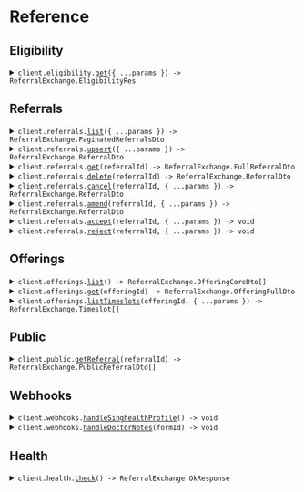 # Reference

## Eligibility

<details><summary><code>client.eligibility.<a href="/src/api/resources/eligibility/client/Client.ts">get</a>({ ...params }) -> ReferralExchange.EligibilityRes</code></summary>
<dl>
<dd>

#### 🔌 Usage

<dl>
<dd>

<dl>
<dd>

```typescript
await client.eligibility.get({
    uin: "uin",
    offeringId: "offeringId",
});
```

</dd>
</dl>
</dd>
</dl>

#### ⚙️ Parameters

<dl>
<dd>

<dl>
<dd>

**request:** `ReferralExchange.EligibilityGetRequest`

</dd>
</dl>

<dl>
<dd>

**requestOptions:** `Eligibility.RequestOptions`

</dd>
</dl>
</dd>
</dl>

</dd>
</dl>
</details>

## Referrals

<details><summary><code>client.referrals.<a href="/src/api/resources/referrals/client/Client.ts">list</a>({ ...params }) -> ReferralExchange.PaginatedReferralsDto</code></summary>
<dl>
<dd>

#### 🔌 Usage

<dl>
<dd>

<dl>
<dd>

```typescript
await client.referrals.list({
    hciCode: "hciCode",
});
```

</dd>
</dl>
</dd>
</dl>

#### ⚙️ Parameters

<dl>
<dd>

<dl>
<dd>

**request:** `ReferralExchange.ReferralsListRequest`

</dd>
</dl>

<dl>
<dd>

**requestOptions:** `Referrals.RequestOptions`

</dd>
</dl>
</dd>
</dl>

</dd>
</dl>
</details>

<details><summary><code>client.referrals.<a href="/src/api/resources/referrals/client/Client.ts">upsert</a>({ ...params }) -> ReferralExchange.ReferralDto</code></summary>
<dl>
<dd>

#### 🔌 Usage

<dl>
<dd>

<dl>
<dd>

```typescript
await client.referrals.upsert({
    patient: {
        uin: "uin",
        name: "name",
        phoneNumber: "91234567",
        dob: "1990-01-01",
        gender: "Male",
    },
    offeringId: "offeringId",
    senderHciCode: "senderHciCode",
    senderInstitutionName: "senderInstitutionName",
    doctorMcr: "doctorMcr",
    doctorName: "doctorName",
    doctorEmail: "doctorEmail",
    doctorContactNumber: "doctorContactNumber",
    isSubsidised: {
        key: "value",
    },
    isUrgent: {
        key: "value",
    },
    isDraft: {
        key: "value",
    },
    formResponses: [{}],
});
```

</dd>
</dl>
</dd>
</dl>

#### ⚙️ Parameters

<dl>
<dd>

<dl>
<dd>

**request:** `ReferralExchange.CreateReferralReq`

</dd>
</dl>

<dl>
<dd>

**requestOptions:** `Referrals.RequestOptions`

</dd>
</dl>
</dd>
</dl>

</dd>
</dl>
</details>

<details><summary><code>client.referrals.<a href="/src/api/resources/referrals/client/Client.ts">get</a>(referralId) -> ReferralExchange.FullReferralDto</code></summary>
<dl>
<dd>

#### 🔌 Usage

<dl>
<dd>

<dl>
<dd>

```typescript
await client.referrals.get("referralId");
```

</dd>
</dl>
</dd>
</dl>

#### ⚙️ Parameters

<dl>
<dd>

<dl>
<dd>

**referralId:** `string`

</dd>
</dl>

<dl>
<dd>

**requestOptions:** `Referrals.RequestOptions`

</dd>
</dl>
</dd>
</dl>

</dd>
</dl>
</details>

<details><summary><code>client.referrals.<a href="/src/api/resources/referrals/client/Client.ts">delete</a>(referralId) -> ReferralExchange.ReferralDto</code></summary>
<dl>
<dd>

#### 🔌 Usage

<dl>
<dd>

<dl>
<dd>

```typescript
await client.referrals.delete("referralId");
```

</dd>
</dl>
</dd>
</dl>

#### ⚙️ Parameters

<dl>
<dd>

<dl>
<dd>

**referralId:** `string`

</dd>
</dl>

<dl>
<dd>

**requestOptions:** `Referrals.RequestOptions`

</dd>
</dl>
</dd>
</dl>

</dd>
</dl>
</details>

<details><summary><code>client.referrals.<a href="/src/api/resources/referrals/client/Client.ts">cancel</a>(referralId, { ...params }) -> ReferralExchange.ReferralDto</code></summary>
<dl>
<dd>

#### 🔌 Usage

<dl>
<dd>

<dl>
<dd>

```typescript
await client.referrals.cancel("referralId");
```

</dd>
</dl>
</dd>
</dl>

#### ⚙️ Parameters

<dl>
<dd>

<dl>
<dd>

**referralId:** `string`

</dd>
</dl>

<dl>
<dd>

**request:** `ReferralExchange.CancelReferralReq`

</dd>
</dl>

<dl>
<dd>

**requestOptions:** `Referrals.RequestOptions`

</dd>
</dl>
</dd>
</dl>

</dd>
</dl>
</details>

<details><summary><code>client.referrals.<a href="/src/api/resources/referrals/client/Client.ts">amend</a>(referralId, { ...params }) -> ReferralExchange.ReferralDto</code></summary>
<dl>
<dd>

#### 🔌 Usage

<dl>
<dd>

<dl>
<dd>

```typescript
await client.referrals.amend("referralId", {
    timeslotStartAt: 1714857600000,
});
```

</dd>
</dl>
</dd>
</dl>

#### ⚙️ Parameters

<dl>
<dd>

<dl>
<dd>

**referralId:** `string`

</dd>
</dl>

<dl>
<dd>

**request:** `ReferralExchange.AmendReferralReq`

</dd>
</dl>

<dl>
<dd>

**requestOptions:** `Referrals.RequestOptions`

</dd>
</dl>
</dd>
</dl>

</dd>
</dl>
</details>

<details><summary><code>client.referrals.<a href="/src/api/resources/referrals/client/Client.ts">accept</a>(referralId, { ...params }) -> void</code></summary>
<dl>
<dd>

#### 🔌 Usage

<dl>
<dd>

<dl>
<dd>

```typescript
await client.referrals.accept("referralId", {
    appointmentTime: 1714857600000,
});
```

</dd>
</dl>
</dd>
</dl>

#### ⚙️ Parameters

<dl>
<dd>

<dl>
<dd>

**referralId:** `string`

</dd>
</dl>

<dl>
<dd>

**request:** `ReferralExchange.EaConfirmReferralBody`

</dd>
</dl>

<dl>
<dd>

**requestOptions:** `Referrals.RequestOptions`

</dd>
</dl>
</dd>
</dl>

</dd>
</dl>
</details>

<details><summary><code>client.referrals.<a href="/src/api/resources/referrals/client/Client.ts">reject</a>(referralId, { ...params }) -> void</code></summary>
<dl>
<dd>

#### 🔌 Usage

<dl>
<dd>

<dl>
<dd>

```typescript
await client.referrals.reject("referralId", {
    rejectionMessage: "rejectionMessage",
});
```

</dd>
</dl>
</dd>
</dl>

#### ⚙️ Parameters

<dl>
<dd>

<dl>
<dd>

**referralId:** `string`

</dd>
</dl>

<dl>
<dd>

**request:** `ReferralExchange.EaRejectReferralBody`

</dd>
</dl>

<dl>
<dd>

**requestOptions:** `Referrals.RequestOptions`

</dd>
</dl>
</dd>
</dl>

</dd>
</dl>
</details>

## Offerings

<details><summary><code>client.offerings.<a href="/src/api/resources/offerings/client/Client.ts">list</a>() -> ReferralExchange.OfferingCoreDto[]</code></summary>
<dl>
<dd>

#### 🔌 Usage

<dl>
<dd>

<dl>
<dd>

```typescript
await client.offerings.list();
```

</dd>
</dl>
</dd>
</dl>

#### ⚙️ Parameters

<dl>
<dd>

<dl>
<dd>

**requestOptions:** `Offerings.RequestOptions`

</dd>
</dl>
</dd>
</dl>

</dd>
</dl>
</details>

<details><summary><code>client.offerings.<a href="/src/api/resources/offerings/client/Client.ts">get</a>(offeringId) -> ReferralExchange.OfferingFullDto</code></summary>
<dl>
<dd>

#### 🔌 Usage

<dl>
<dd>

<dl>
<dd>

```typescript
await client.offerings.get("offeringId");
```

</dd>
</dl>
</dd>
</dl>

#### ⚙️ Parameters

<dl>
<dd>

<dl>
<dd>

**offeringId:** `string`

</dd>
</dl>

<dl>
<dd>

**requestOptions:** `Offerings.RequestOptions`

</dd>
</dl>
</dd>
</dl>

</dd>
</dl>
</details>

<details><summary><code>client.offerings.<a href="/src/api/resources/offerings/client/Client.ts">listTimeslots</a>(offeringId, { ...params }) -> ReferralExchange.Timeslot[]</code></summary>
<dl>
<dd>

#### 🔌 Usage

<dl>
<dd>

<dl>
<dd>

```typescript
await client.offerings.listTimeslots("offeringId", {
    from: 1.1,
});
```

</dd>
</dl>
</dd>
</dl>

#### ⚙️ Parameters

<dl>
<dd>

<dl>
<dd>

**offeringId:** `string`

</dd>
</dl>

<dl>
<dd>

**request:** `ReferralExchange.OfferingsListTimeslotsRequest`

</dd>
</dl>

<dl>
<dd>

**requestOptions:** `Offerings.RequestOptions`

</dd>
</dl>
</dd>
</dl>

</dd>
</dl>
</details>

## Public

<details><summary><code>client.public.<a href="/src/api/resources/public/client/Client.ts">getReferral</a>(referralId) -> ReferralExchange.PublicReferralDto[]</code></summary>
<dl>
<dd>

#### 🔌 Usage

<dl>
<dd>

<dl>
<dd>

```typescript
await client.public.getReferral("referralId");
```

</dd>
</dl>
</dd>
</dl>

#### ⚙️ Parameters

<dl>
<dd>

<dl>
<dd>

**referralId:** `string`

</dd>
</dl>

<dl>
<dd>

**requestOptions:** `Public.RequestOptions`

</dd>
</dl>
</dd>
</dl>

</dd>
</dl>
</details>

## Webhooks

<details><summary><code>client.webhooks.<a href="/src/api/resources/webhooks/client/Client.ts">handleSinghealthProfile</a>() -> void</code></summary>
<dl>
<dd>

#### 🔌 Usage

<dl>
<dd>

<dl>
<dd>

```typescript
await client.webhooks.handleSinghealthProfile();
```

</dd>
</dl>
</dd>
</dl>

#### ⚙️ Parameters

<dl>
<dd>

<dl>
<dd>

**requestOptions:** `Webhooks.RequestOptions`

</dd>
</dl>
</dd>
</dl>

</dd>
</dl>
</details>

<details><summary><code>client.webhooks.<a href="/src/api/resources/webhooks/client/Client.ts">handleDoctorNotes</a>(formId) -> void</code></summary>
<dl>
<dd>

#### 🔌 Usage

<dl>
<dd>

<dl>
<dd>

```typescript
await client.webhooks.handleDoctorNotes("formId");
```

</dd>
</dl>
</dd>
</dl>

#### ⚙️ Parameters

<dl>
<dd>

<dl>
<dd>

**formId:** `string`

</dd>
</dl>

<dl>
<dd>

**requestOptions:** `Webhooks.RequestOptions`

</dd>
</dl>
</dd>
</dl>

</dd>
</dl>
</details>

## Health

<details><summary><code>client.health.<a href="/src/api/resources/health/client/Client.ts">check</a>() -> ReferralExchange.OkResponse</code></summary>
<dl>
<dd>

#### 🔌 Usage

<dl>
<dd>

<dl>
<dd>

```typescript
await client.health.check();
```

</dd>
</dl>
</dd>
</dl>

#### ⚙️ Parameters

<dl>
<dd>

<dl>
<dd>

**requestOptions:** `Health.RequestOptions`

</dd>
</dl>
</dd>
</dl>

</dd>
</dl>
</details>
